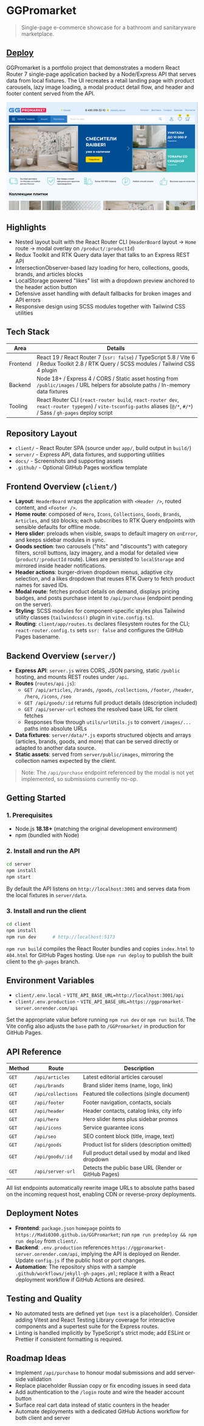 # GGPromarket

> Single-page e-commerce showcase for a bathroom and sanitaryware marketplace.

<h2><a href='https://madi0300.github.io/GGPromarket/'>Deploy</a></h2>

GGPromarket is a portfolio project that demonstrates a modern React Router 7 single-page application backed by a Node/Express API that serves data from local fixtures. The UI recreates a retail landing page with product carousels, lazy image loading, a modal product detail flow, and header and footer content served from the API.

![Home screen](./docs/screens/home.png)

## Highlights

- Nested layout built with the React Router CLI (`HeaderBoard` layout -> `Home` route -> modal overlay on `/product/:productId`)
- Redux Toolkit and RTK Query data layer that talks to an Express REST API
- IntersectionObserver-based lazy loading for hero, collections, goods, brands, and articles blocks
- LocalStorage powered "likes" list with a dropdown preview anchored to the header action button
- Defensive asset handling with default fallbacks for broken images and API errors
- Responsive design using SCSS modules together with Tailwind CSS utilities

## Tech Stack

| Area     | Details                                                                                                                                                              |
| -------- | -------------------------------------------------------------------------------------------------------------------------------------------------------------------- |
| Frontend | React 19 / React Router 7 (`ssr: false`) / TypeScript 5.8 / Vite 6 / Redux Toolkit 2.8 / RTK Query / SCSS modules / Tailwind CSS 4 plugin                            |
| Backend  | Node 18+ / Express 4 / CORS / Static asset hosting from `/public/images` / URL helpers for absolute paths / In-memory data fixtures                                  |
| Tooling  | React Router CLI (`react-router build`, `react-router dev`, `react-router typegen`) / `vite-tsconfig-paths` aliases (`@/*`, `#/*`) / Sass / `gh-pages` deploy script |

## Repository Layout

- `client/` - React Router SPA (source under `app/`, build output in `build/`)
- `server/` - Express API, data fixtures, and supporting utilities
- `docs/` - Screenshots and supporting assets
- `.github/` - Optional GitHub Pages workflow template

## Frontend Overview (`client/`)

- **Layout**: `HeaderBoard` wraps the application with `<Header />`, routed content, and `<Footer />`.
- **Home route**: composed of `Hero`, `Icons`, `Collections`, `Goods`, `Brands`, `Articles`, and `SEO` blocks; each subscribes to RTK Query endpoints with sensible defaults for offline mode.
- **Hero slider**: preloads when visible, swaps to default imagery on `onError`, and keeps sidebar modules in sync.
- **Goods section**: two carousels ("hits" and "discounts") with category filters, scroll buttons, lazy imagery, and a modal for detailed view (`product/:productId` route). Likes are persisted to `localStorage` and mirrored inside header notifications.
- **Header actions**: burger-driven dropdown menus, adaptive city selection, and a likes dropdown that reuses RTK Query to fetch product names for saved IDs.
- **Modal route**: fetches product details on demand, displays pricing badges, and posts purchase intent to `/api/purchase` (endpoint pending on the server).
- **Styling**: SCSS modules for component-specific styles plus Tailwind utility classes (`tailwindcss()` plugin in `vite.config.ts`).
- **Routing**: `client/app/routes.ts` declares filesystem routes for the CLI; `react-router.config.ts` sets `ssr: false` and configures the GitHub Pages basename.

## Backend Overview (`server/`)

- **Express API**: `server.js` wires CORS, JSON parsing, static `/public` hosting, and mounts REST routes under `/api`.
- **Routes** (`routes/api.js`):
  - `GET /api/articles`, `/brands`, `/goods`, `/collections`, `/footer`, `/header`, `/hero`, `/icons`, `/seo`
  - `GET /api/goods/:id` returns full product details (description included)
  - `GET /api/server-url` echoes the resolved base URL for client fetches
  - Responses flow through `utils/urlUtils.js` to convert `/images/...` paths into absolute URLs
- **Data fixtures**: `server/data/*.js` exports structured objects and arrays (articles, brands, goods, and more) that can be served directly or adapted to another data source.
- **Static assets**: served from `server/public/images`, mirroring the collection names expected by the client.

> Note: The `/api/purchase` endpoint referenced by the modal is not yet implemented, so submissions currently no-op.

## Getting Started

### 1. Prerequisites

- Node.js **18.18+** (matching the original development environment)
- npm (bundled with Node)

### 2. Install and run the API

```bash
cd server
npm install
npm start
```

By default the API listens on `http://localhost:3001` and serves data from the local fixtures in `server/data`.

### 3. Install and run the client

```bash
cd client
npm install
npm run dev      # http://localhost:5173
```

`npm run build` compiles the React Router bundles and copies `index.html` to `404.html` for GitHub Pages hosting. Use `npm run deploy` to publish the built client to the `gh-pages` branch.

## Environment Variables

- `client/.env.local` - `VITE_API_BASE_URL=http://localhost:3001/api`
- `client/.env.production` - `VITE_API_BASE_URL=https://ggpromarket-server.onrender.com/api`

Set the appropriate value before running `npm run dev` or `npm run build`. The Vite config also adjusts the `base` path to `/GGPromarket/` in production for GitHub Pages.

## API Reference

| Method | Route              | Description                                          |
| ------ | ------------------ | ---------------------------------------------------- |
| `GET`  | `/api/articles`    | Latest editorial articles carousel                   |
| `GET`  | `/api/brands`      | Brand slider items (name, logo, link)                |
| `GET`  | `/api/collections` | Featured tile collections (single document)          |
| `GET`  | `/api/footer`      | Footer navigation, contacts, socials                 |
| `GET`  | `/api/header`      | Header contacts, catalog links, city info            |
| `GET`  | `/api/hero`        | Hero slider items plus sidebar promos                |
| `GET`  | `/api/icons`       | Service guarantee icons                              |
| `GET`  | `/api/seo`         | SEO content block (title, image, text)               |
| `GET`  | `/api/goods`       | Product list for sliders (description omitted)       |
| `GET`  | `/api/goods/:id`   | Full product detail used by modal and liked dropdown |
| `GET`  | `/api/server-url`  | Detects the public base URL (Render or GitHub Pages) |

All list endpoints automatically rewrite image URLs to absolute paths based on the incoming request host, enabling CDN or reverse-proxy deployments.

## Deployment Notes

- **Frontend**: `package.json` `homepage` points to `https://Madi0300.github.io/GGPromarket`; run `npm run predeploy && npm run deploy` from `client/`.
- **Backend**: `.env.production` references `https://ggpromarket-server.onrender.com/api`, implying the API is deployed on Render. Update `config.js` if the public host or port changes.
- **Automation**: The repository ships with a sample `.github/workflows/jekyll-gh-pages.yml`; replace it with a React deployment workflow if GitHub Actions are desired.

## Testing and Quality

- No automated tests are defined yet (`npm test` is a placeholder). Consider adding Vitest and React Testing Library coverage for interactive components and a supertest suite for the Express routes.
- Linting is handled implicitly by TypeScript's strict mode; add ESLint or Prettier if consistent formatting is required.

## Roadmap Ideas

- Implement `/api/purchase` to honour modal submissions and add server-side validation
- Replace placeholder Russian copy or fix encoding issues in seed data
- Add authentication to the `/login` route and wire the header account button
- Surface real cart data instead of static counters in the header
- Automate deployments with a dedicated GitHub Actions workflow for both client and server
